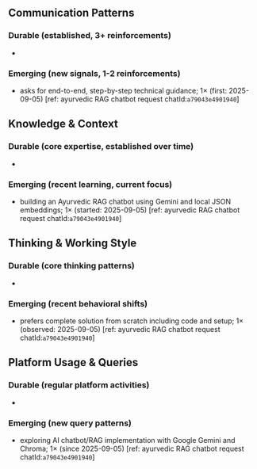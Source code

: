 ## Communication Patterns
### Durable (established, 3+ reinforcements)
- 

### Emerging (new signals, 1-2 reinforcements)
- asks for end-to-end, step-by-step technical guidance; 1× (first: 2025-09-05) [ref: ayurvedic RAG chatbot request chatId:`a79043e4901940`]

## Knowledge & Context
### Durable (core expertise, established over time)
- 

### Emerging (recent learning, current focus)
- building an Ayurvedic RAG chatbot using Gemini and local JSON embeddings; 1× (started: 2025-09-05) [ref: ayurvedic RAG chatbot request chatId:`a79043e4901940`]

## Thinking & Working Style
### Durable (core thinking patterns)
- 

### Emerging (recent behavioral shifts)
- prefers complete solution from scratch including code and setup; 1× (observed: 2025-09-05) [ref: ayurvedic RAG chatbot request chatId:`a79043e4901940`]

## Platform Usage & Queries
### Durable (regular platform activities)
- 

### Emerging (new query patterns)
- exploring AI chatbot/RAG implementation with Google Gemini and Chroma; 1× (since 2025-09-05) [ref: ayurvedic RAG chatbot request chatId:`a79043e4901940`]
